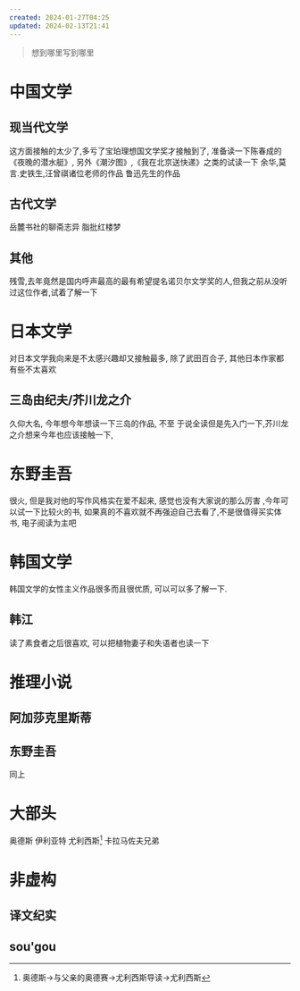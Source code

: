 ```yaml
---
created: 2024-01-27T04:25
updated: 2024-02-13T21:41
---
```

>  想到哪里写到哪里

# 中国文学 
## 现当代文学 
这方面接触的太少了,多亏了宝珀理想国文学奖才接触到了, 准备读一下陈春成的《夜晚的潜水艇》, 另外《潮汐图》,《我在北京送快递》之类的试读一下
余华,莫言.史铁生,汪曾祺诸位老师的作品
鲁迅先生的作品
## 古代文学
岳麓书社的聊斋志异
脂批红楼梦
## 其他
残雪,去年竟然是国内呼声最高的最有希望提名诺贝尔文学奖的人,但我之前从没听过这位作者,试着了解一下
 # 日本文学
  对日本文学我向来是不太感兴趣却又接触最多, 除了武田百合子, 其他日本作家都有些不太喜欢
 ## 三岛由纪夫/芥川龙之介
 久仰大名, 今年想今年想读一下三岛的作品, 不至 于说全读但是先入门一下,芥川龙之介想来今年也应该接触一下, 
# 东野圭吾
很火, 但是我对他的写作风格实在爱不起来, 感觉也没有大家说的那么厉害 ,今年可以试一下比较火的书, 如果真的不喜欢就不再强迫自己去看了,不是很值得买实体书, 电子阅读为主吧
 # 韩国文学 
 韩国文学的女性主义作品很多而且很优质, 可以可以多了解一下.
 ## 韩江
读了素食者之后很喜欢, 可以把植物妻子和失语者也读一下

 # 推理小说
 ## 阿加莎克里斯蒂
 ## 东野圭吾 
 同上

# 大部头 
奥德斯 
伊利亚特
尤利西斯[^1]
卡拉马佐夫兄弟

# 非虚构
## 译文纪实

sou'gou
---

[^1]: 奥德斯→与父亲的奥德赛→尤利西斯导读→尤利西斯
 